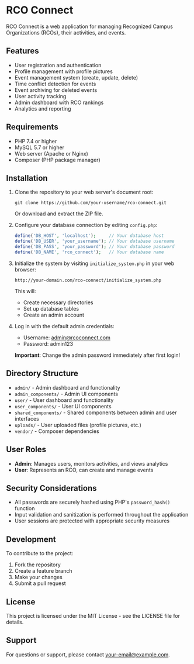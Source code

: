 # RCO Connect

RCO Connect is a web application for managing Recognized Campus Organizations (RCOs), their activities, and events.

## Features

- User registration and authentication
- Profile management with profile pictures
- Event management system (create, update, delete)
- Time conflict detection for events
- Event archiving for deleted events
- User activity tracking
- Admin dashboard with RCO rankings
- Analytics and reporting

## Requirements

- PHP 7.4 or higher
- MySQL 5.7 or higher
- Web server (Apache or Nginx)
- Composer (PHP package manager)

## Installation

1. Clone the repository to your web server's document root:

   ```
   git clone https://github.com/your-username/rco-connect.git
   ```

   Or download and extract the ZIP file.

2. Configure your database connection by editing `config.php`:

   ```php
   define('DB_HOST', 'localhost');     // Your database host
   define('DB_USER', 'your_username'); // Your database username
   define('DB_PASS', 'your_password'); // Your database password
   define('DB_NAME', 'rco_connect');   // Your database name
   ```

3. Initialize the system by visiting `initialize_system.php` in your web browser:

   ```
   http://your-domain.com/rco-connect/initialize_system.php
   ```

   This will:
   - Create necessary directories
   - Set up database tables
   - Create an admin account

4. Log in with the default admin credentials:
   - Username: admin@rcoconnect.com
   - Password: admin123

   **Important**: Change the admin password immediately after first login!

## Directory Structure

- `admin/` - Admin dashboard and functionality
- `admin_components/` - Admin UI components
- `user/` - User dashboard and functionality
- `user_components/` - User UI components
- `shared_components/` - Shared components between admin and user interfaces
- `uploads/` - User uploaded files (profile pictures, etc.)
- `vendor/` - Composer dependencies

## User Roles

- **Admin**: Manages users, monitors activities, and views analytics
- **User**: Represents an RCO, can create and manage events

## Security Considerations

- All passwords are securely hashed using PHP's `password_hash()` function
- Input validation and sanitization is performed throughout the application
- User sessions are protected with appropriate security measures

## Development

To contribute to the project:

1. Fork the repository
2. Create a feature branch
3. Make your changes
4. Submit a pull request

## License

This project is licensed under the MIT License - see the LICENSE file for details.

## Support

For questions or support, please contact [your-email@example.com](mailto:your-email@example.com). 